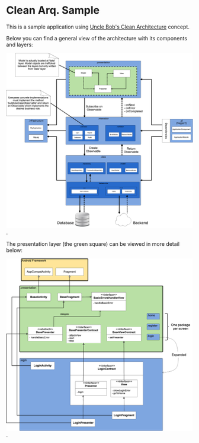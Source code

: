 # Clean Arq. Sample

This is a sample application using [Uncle Bob's Clean Architecture](https://8thlight.com/blog/uncle-bob/2012/08/13/the-clean-architecture.html) concept.

Below you can find a general view of the architecture with its components and layers:

![](docs/images/general_view.png).

The presentation layer (the green square) can be viewed in more detail below:

![](docs/images/presentation_layer.png).

